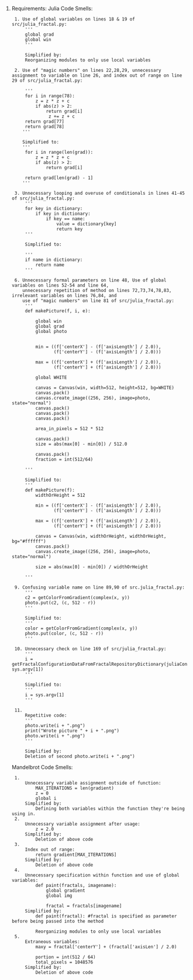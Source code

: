 1. Requirements:
    Julia Code Smells:

        1. Use of global variables on lines 18 & 19 of src/julia_fractal.py:
            '''
            global grad
            global win
            '''

            Simplified by:
            Reorganizing modules to only use local variables

        2. Use of "magic numbers" on lines 22,28,29, unnecessary assignment to variable on line 26, and index out of range on line 29 of src/julia_fractal.py:

            '''
            for i in range(78):
                z = z * z + c
                if abs(z) > 2:
                    return grad[i]
                     z += z + c
            return grad[77]
            return grad[78]
           '''

           Simplified to:
           '''
            for i in range(len(grad)):
                z = z * z + c
                if abs(z) > 2:
                    return grad[i]

            return grad[len(grad) - 1]
           '''

        3. Unnecessary looping and overuse of conditionals in lines 41-45 of src/julia_fractal.py:
            '''
            for key in dictionary:
                if key in dictionary:
                    if key == name:
                        value = dictionary[key]
                        return key
            '''

            Simplified to:

            '''
            if name in dictionary:
                return name
            '''

        6. Unnecessary formal parameters on line 48, Use of global variables on lines 52-54 and line 64,
           unnecessary repetition of method on lines 72,73,74,78,83, irrelevant variables on lines 76,84, and
           use of "magic numbers" on line 81 of src/julia_fractal.py:
            '''
            def makePicture(f, i, e):

                global win
                global grad
                global photo


                min = ((f['centerX'] - (f['axisLength'] / 2.0)),
                       (f['centerY'] - (f['axisLength'] / 2.0)))

                max = ((f['centerX'] + (f['axisLength'] / 2.0)),
                       (f['centerY'] + (f['axisLength'] / 2.0)))

                global WHITE

                canvas = Canvas(win, width=512, height=512, bg=WHITE)
                canvas.pack()
                canvas.create_image((256, 256), image=photo, state="normal")
                canvas.pack()
                canvas.pack()
                canvas.pack()

                area_in_pixels = 512 * 512

                canvas.pack()
                size = abs(max[0] - min[0]) / 512.0

                canvas.pack()
                fraction = int(512/64)

            '''

            Simplified to:
            '''
            def makePicture(f):
                widthOrHeight = 512

                min = ((f['centerX'] - (f['axisLength'] / 2.0)),
                       (f['centerY'] - (f['axisLength'] / 2.0)))

                max = ((f['centerX'] + (f['axisLength'] / 2.0)),
                       (f['centerY'] + (f['axisLength'] / 2.0)))

                canvas = Canvas(win, widthOrHeight, widthOrHeight, bg="#ffffff")
                canvas.pack()
                canvas.create_image((256, 256), image=photo, state="normal")

                size = abs(max[0] - min[0]) / widthOrHeight

            '''

        9. Confusing variable name on line 89,90 of src.julia_fractal.py:
            '''
            c2 = getColorFromGradient(complex(x, y))
            photo.put(c2, (c, 512 - r))
            '''

            Simplified to:
            '''
            color = getColorFromGradient(complex(x, y))
            photo.put(color, (c, 512 - r))
            '''

        10. Unnecessary check on line 169 of src/julia_fractal.py:
            '''
            i = getFractalConfigurationDataFromFractalRepositoryDictionary(juliaConfigDict, sys.argv[1])
            '''

            Simplified to:
            '''
            i = sys.argv[1]
            '''

        11.
            Repetitive code:
            '''
            photo.write(i + ".png")
            print("Wrote picture " + i + ".png")
            photo.write(i + ".png")
            '''

            Simplified by:
            Deletion of second photo.write(i + ".png")

    Mandelbrot Code Smells:

        1.
            Unnecessary variable assignment outside of function:
                MAX_ITERATIONS = len(gradient)
                z = 0
                global i
            Simplified by:
                Defining both variables within the function they're being using in.
        2.
            Unnecessary variable assignment after usage:
                z = 2.0
            Simplified by:
                Deletion of above code
        3.
            Index out of range:
                return gradient[MAX_ITERATIONS]
            Simplified by:
                Deletion of above code
        4.
            Unnecessary specification within function and use of global variables:
                def paint(fractals, imagename):
                    global gradient
                    global img

                    fractal = fractals[imagename]
            Simplified by:
                def paint(fractal): #fractal is specified as parameter before being passed into the method

                Reorganizing modules to only use local variables
        5.
            Extraneous variables:
                maxy = fractal['centerY'] + (fractal['axisLen'] / 2.0)

                portion = int(512 / 64)
                total_pixels = 1048576
            Simplified by:
                Deletion of above code









